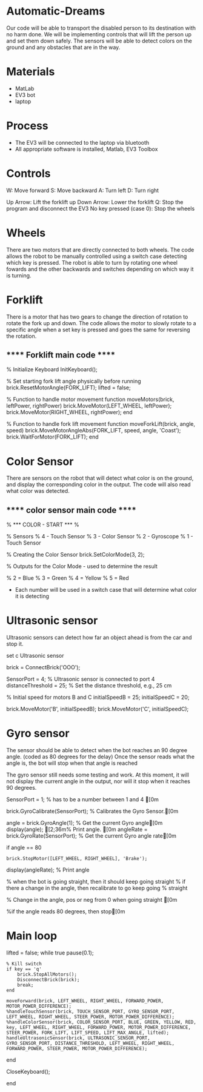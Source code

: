 # Automatic-Dreams

Our code will be able to transport the disabled person to its destination with no harm done. We will be implementing controls that will lift the person up and set them down safely. The sensors will be able to detect colors on the ground and any obstacles that are in the way. 

# Materials

* MatLab 
* EV3 bot 
* laptop 

# Process

* The EV3 will be connected to the laptop via bluetooth 
* All appropriate software is installed, Matlab, EV3 Toolbox 

# Controls


W: Move forward
S: Move backward
A: Turn left
D: Turn right

Up Arrow: Lift the forklift up
Down Arrow: Lower the forklift
Q: Stop the program and disconnect the EV3
No key pressed (case 0): Stop the wheels

# Wheels
There are two motors that are directly connected to both wheels. The code allows the robot to be manually controlled using a switch case detecting which key is pressed. The robot is able to turn by rotating one wheel fowards and the other backwards and switches depending on which way it is turning.



# Forklift
There is a motor that has two gears to change the direction of rotation to rotate the fork up and down. The code allows the motor to slowly rotate to a specific angle when a set key is pressed and goes the same for reversing the rotation.

**** Forklift main code ****
---------------------------------------------------------------------------------------
% Initialize Keyboard
InitKeyboard();

% Set starting fork lift angle physically before running
brick.ResetMotorAngle(FORK_LIFT);
lifted = false;

% Function to handle motor movement
function moveMotors(brick, leftPower, rightPower)
    brick.MoveMotor(LEFT_WHEEL, leftPower);
    brick.MoveMotor(RIGHT_WHEEL, rightPower);
end

% Function to handle fork lift movement
function moveForkLift(brick, angle, speed)
    brick.MoveMotorAngleAbs(FORK_LIFT, speed, angle, 'Coast');
    brick.WaitForMotor(FORK_LIFT);
end


# Color Sensor

There are sensors on the robot that will detect what color is on the ground, and display the corresponding color in the output. The code will also read what color was detected. 

**** color sensor main code ****
---------------------------------------------------------------------------------------

% *** COLOR - START *** %

% Sensors
% 4 - Touch Sensor
% 3 - Color Sensor
% 2 - Gyroscope
% 1 - Touch Sensor

% Creating the Color Sensor
brick.SetColorMode(3, 2);

% Outputs for the Color Mode - used to determine the result

% 2 = Blue
% 3 = Green
% 4 = Yellow
% 5 = Red

* Each number will be used in a switch case that will determine what color it is detecting 

# Ultrasonic sensor

Ultrasonic sensors can detect how far an object ahead is from the car and stop it.

set c Ultrasonic sensor 

brick = ConnectBrick('OOO');

SensorPort = 4;  % Ultrasonic sensor is connected to port 4
distanceThreshold = 25;  % Set the distance threshold, e.g., 25 cm

% Initial speed for motors B and C
initialSpeedB = 25;
initialSpeedC = 20;

brick.MoveMotor('B', initialSpeedB);
brick.MoveMotor('C', initialSpeedC);



# Gyro sensor

The sensor should be able to detect when the bot reaches an 90 degree angle. (coded as 80 degrees for the delay) 
Once the sensor reads what the angle is, the bot will stop when that angle is reached 

The gyro sensor still needs some testing and work. At this moment, it will not display the current angle in the output, nor will it stop when it reaches 90 degrees. 

SensorPort = 1; % has to be a number between 1 and 4 [0m

brick.GyroCalibrate(SensorPort); % Calibrates the Gyro Sensor.[0m

angle = brick.GyroAngle(1);  % Get the current Gyro angle[0m
display(angle); [2;36m% Print angle.
[0m
angleRate = brick.GyroRate(SensorPort); % Get the current Gyro angle rate[0m

if angle == 80

    brick.StopMotor([LEFT_WHEEL, RIGHT_WHEEL], 'Brake');
display(angleRate); % Print angle

% when the bot is going straight, then it should keep going straight
% if there a change in the angle, then recalibrate to go keep going
% straight

% Change in the angle, pos or neg from 0 when going straight [0m

%if the angle reads 80 degrees, then stop[0m

# Main loop

lifted = false;
while true
    pause(0.1);

    % Kill switch
    if key == 'q'
        brick.StopAllMotors();
        DisconnectBrick(brick);
        break;
    end

    moveForward(brick, LEFT_WHEEL, RIGHT_WHEEL, FORWARD_POWER, MOTOR_POWER_DIFFERENCE);
    %handleTouchSensor(brick, TOUCH_SENSOR_PORT, GYRO_SENSOR_PORT, LEFT_WHEEL, RIGHT_WHEEL, STEER_POWER, MOTOR_POWER_DIFFERENCE);
    %handleColorSensor(brick, COLOR_SENSOR_PORT, BLUE, GREEN, YELLOW, RED, key, LEFT_WHEEL, RIGHT_WHEEL, FORWARD_POWER, MOTOR_POWER_DIFFERENCE, STEER_POWER, FORK_LIFT, LIFT_SPEED, LIFT_MAX_ANGLE, lifted);
    handleUltrasonicSensor(brick, ULTRASONIC_SENSOR_PORT, GYRO_SENSOR_PORT, DISTANCE_THRESHOLD, LEFT_WHEEL, RIGHT_WHEEL, FORWARD_POWER, STEER_POWER, MOTOR_POWER_DIFFERENCE);
end

CloseKeyboard();



end



